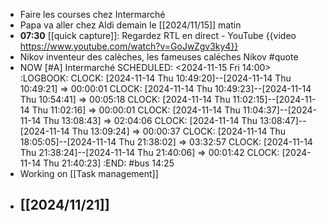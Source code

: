- Faire les courses chez Intermarché
- Papa va aller chez Aldi demain le [[2024/11/15]] matin
- **07:30** [[quick capture]]:  Regardez RTL en direct - YouTube {{video https://www.youtube.com/watch?v=GoJwZgv3ky4}}
- Nikov inventeur des calèches, les fameuses caléches Nikov #quote
- NOW [#A] Intermarché 
  SCHEDULED: <2024-11-15 Fri 14:00>
  :LOGBOOK:
  CLOCK: [2024-11-14 Thu 10:49:20]--[2024-11-14 Thu 10:49:21] =>  00:00:01
  CLOCK: [2024-11-14 Thu 10:49:23]--[2024-11-14 Thu 10:54:41] =>  00:05:18
  CLOCK: [2024-11-14 Thu 11:02:15]--[2024-11-14 Thu 11:02:16] =>  00:00:01
  CLOCK: [2024-11-14 Thu 11:04:37]--[2024-11-14 Thu 13:08:43] =>  02:04:06
  CLOCK: [2024-11-14 Thu 13:08:47]--[2024-11-14 Thu 13:09:24] =>  00:00:37
  CLOCK: [2024-11-14 Thu 18:05:05]--[2024-11-14 Thu 21:38:02] =>  03:32:57
  CLOCK: [2024-11-14 Thu 21:38:24]--[2024-11-14 Thu 21:40:06] =>  00:01:42
  CLOCK: [2024-11-14 Thu 21:40:23]
  :END:
  #bus 14:25
- Working on [[Task management]]
- [[2024/11/21]]
	-